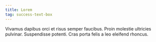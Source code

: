 ```yaml
---
title: Lorem
tag: success-text-box
---
```


Vivamus dapibus orci et risus semper faucibus. Proin molestie ultricies pulvinar. Suspendisse potenti. Cras porta felis a leo eleifend rhoncus.